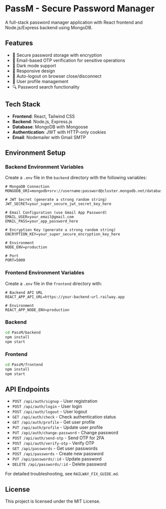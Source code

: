 # PassM - Secure Password Manager

A full-stack password manager application with React frontend and Node.js/Express backend using MongoDB.

## Features

- 🔐 Secure password storage with encryption
- 📧 Email-based OTP verification for sensitive operations
- 🌙 Dark mode support
- 📱 Responsive design
- 🔄 Auto-logout on browser close/disconnect
- 👤 User profile management
- 🔍 Password search functionality

## Tech Stack

- **Frontend**: React, Tailwind CSS
- **Backend**: Node.js, Express.js
- **Database**: MongoDB with Mongoose
- **Authentication**: JWT with HTTP-only cookies
- **Email**: Nodemailer with Gmail SMTP

## Environment Setup

### Backend Environment Variables

Create a `.env` file in the `backend` directory with the following variables:

```env
# MongoDB Connection
MONGODB_URI=mongodb+srv://username:password@cluster.mongodb.net/database

# JWT Secret (generate a strong random string)
JWT_SECRET=your_super_secure_jwt_secret_key_here

# Email Configuration (use Gmail App Password)
EMAIL_USER=your_email@gmail.com
EMAIL_PASS=your_app_password_here

# Encryption Key (generate a strong random string)
ENCRYPTION_KEY=your_super_secure_encryption_key_here

# Environment
NODE_ENV=production

# Port
PORT=5000
```

### Frontend Environment Variables

Create a `.env` file in the `frontend` directory with:

```env
# Backend API URL
REACT_APP_API_URL=https://your-backend-url.railway.app

# Environment
REACT_APP_NODE_ENV=production
```


### Backend
```bash
cd PassM/backend
npm install
npm start
```

### Frontend
```bash
cd PassM/frontend
npm install
npm start
```

## API Endpoints

- `POST /api/auth/signup` - User registration
- `POST /api/auth/login` - User login
- `POST /api/auth/logout` - User logout
- `GET /api/auth/check` - Check authentication status
- `GET /api/auth/profile` - Get user profile
- `PUT /api/auth/profile` - Update user profile
- `PUT /api/auth/change-password` - Change password
- `POST /api/auth/send-otp` - Send OTP for 2FA
- `POST /api/auth/verify-otp` - Verify OTP
- `GET /api/passwords` - Get user passwords
- `POST /api/passwords` - Create new password
- `PUT /api/passwords/:id` - Update password
- `DELETE /api/passwords/:id` - Delete password

For detailed troubleshooting, see `RAILWAY_FIX_GUIDE.md`.

## License

This project is licensed under the MIT License. 
